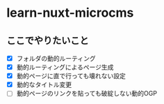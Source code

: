 # learn-nuxt-microcms
## ここでやりたいこと
- [x] フォルダの動的ルーティング
- [x] 動的ルーティングによるページ生成
- [x] 動的ページに直で行っても壊れない設定
- [x] 動的なタイトル変更
- [ ] 動的ページのリンクを貼っても破綻しない動的OGP
